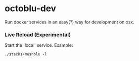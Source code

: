 # octoblu-dev
Run docker services in an easy(?) way for development on osx.

### Live Reload (Experimental)
Start the 'local' service. Example:

```
./stacks/meshblu -l
```
